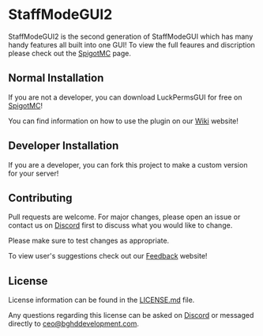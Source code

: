 # StaffModeGUI2

StaffModeGUI2 is the second generation of StaffModeGUI which has many handy features all built into one GUI! To view the full feaures and discription please check out the [SpigotMC](https://www.spigotmc.org/resources/60960/) page.

## Normal Installation

If you are not a developer, you can download LuckPermsGUI for free on [SpigotMC](https://www.spigotmc.org/resources/60960/)!  

You can find information on how to use the plugin on our [Wiki](https://wiki.bghddevelopment.com) website!
## Developer Installation

If you are a developer, you can fork this project to make a custom version for your server!


## Contributing
Pull requests are welcome. For major changes, please open an issue or contact us on [Discord](https://bghddevelopment.com/discord) first to discuss what you would like to change.

Please make sure to test changes as appropriate.  

To view user's suggestions check out our [Feedback](https://feedback.bghddevelopment.com) website!

## License
License information can be found in the [LICENSE.md](LICENSE.md) file.  


Any questions regarding this license can be asked on [Discord](https://bghddevelopment.com/discord) or messaged directly to [ceo@bghddevelopment.com](mailto:ceo@bghddevelopment.com).
